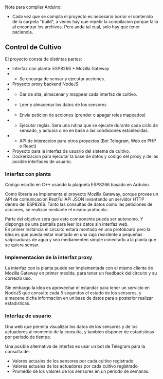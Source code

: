 Nota para compilar Arduino:
 - Cada vez que se compila el proyecto es necesario borrar el contenido de la carpeta "build", a veces hay que repetir la compilacion porque falla al encontrar los archivos. Pero anda tal cual, solo hay que tener paciencia.
 

## Control de Cultivo

El proyecto consta de distintas partes:

 - Interfaz con planta: ESP8266 + Mozilla Gateway
 - - Se encarga de sensar y ejecutar acciones.
 - Proyecto proxy backend NodeJS
 - - Dar de alta, almacenar y mappear cada interfaz de cultivo.
 - - Leer y almacenar los datos de los sensores
 - - Envia peticion de acciones (prender o apagar reles mapeados)
 - - Ejecutar reglas. Sera una rutina que se ejecute durante cada ciclo de sensado, y actuara o no en base a las condiciones establecidas.
 - - API de intereccion para otros proyectos (Bot Telegram, Web en PHP o React)
 - Proyecto para la interfaz de usuario del sistema de cultivo.
 - Dockerizacion para ejecutar la base de datos y codigo del proxy y de las posible interfaces de usuario.


### Interfaz con planta

Codigo escrito en C++ usando la plaqueta ESP8266 basado en Arduino.

Como libreria se implementa el proyecto Mozilla Gateway, porque provee un API de comunicacion RestFullAPI JSON levantando un servidor HTTP dentro del ESP8266.
Tanto las consultas de datos como las peticiones de acciones, se realizan mediante el mismo protocolo.

Parte del objetivo sera que este componente pueda ser autonomo. Y disponga de una pantalla para leer los datos sin interfaz web.   
En primer instancia el circuito estara montado en una protoboard pero la idea es que pueda estar montado en una caja resistente a pequeñas salpicaduras de agua y sea mediamenten simple conectarlo a la planta que se quiera sensar.

### Implementacion de la interfaz proxy

La interfaz con la planta puede ser implementada con el mismo cliente de Mozilla Gateway en primer medida, para tener un feedback del circuito y su correcto uso.   

Sin embargo la idea es aprovechar el estandar para tener un servicio en NodeJS que consulte cada 5 segundos el estado de los sensores, y almacene dicha informacion en un base de datos para a posterior realizar estadisticas.   

### Interfaz de usuario

Una web que permita visualizar los datos de los sensores y de los actuadores al momento de la consulta, y tambien disponer de estadisticas por periodo de tiempo.

Una posible alternativa de interfaz es usar un bot de Telegram para la consulta de:
 - Valores actuales de los sensores por cada cultivo registrado
 - Valores actuales de los actuadores por cada cultivo registrado
 - Promedio de los valores de los sensores en un periodo de semanas.